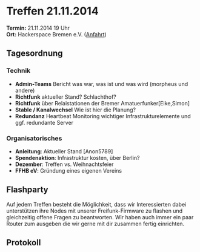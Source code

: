 # Treffen 21.11.2014

**Termin:** 21.11.2014 19 Uhr
<br>
**Ort:** Hackerspace Bremen e.V. ([Anfahrt](https://www.hackerspace-bremen.de/anfahrt/))

## Tagesordnung


### Technik
* **Admin-Teams** Bericht was war, was ist und was wird (morpheus und andere)
* **Richtfunk** aktueller Stand? Schlachthof?
* **Richtfunk** über Relaistationen der Bremer Amatuerfunker[Eike,Simon]
* **Stable / Kanalwechsel** Wie ist hier die Planung?
* **Redundanz** Heartbeat Monitoring wichtiger Infrastrukturelemente und ggf. redundante Server



### Organisatorisches
* **Anleitung**: Aktueller Stand [Anon5789]
* **Spendenaktion**: Infrastruktur kosten, über Berlin?
* **Dezember**: Treffen vs. Weihnachtsfeier
* **FFHB eV**: Gründung eines eigenen Vereins

## Flashparty 
Auf jedem Treffen besteht die Möglichkeit, dass wir Interessierten dabei unterstützen ihre Nodes mit unserer Freifunk-Firmware zu flashen und gleichzeitig offene Fragen zu beantworten. Wir haben auch immer ein paar Router zum ausgeben die wir gerne mit dir zusammen fertig einrichten.

## Protokoll
